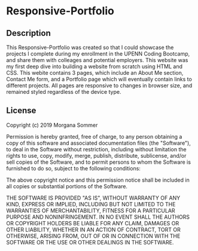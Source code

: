 # Responsive-Portfolio

## Description

This Responsive-Portfolio was created so that I could showcase the projects I complete during my enrollment in the UPENN Coding Bootcamp, and share them with colleages and potential employers. This website was my first deep dive into building a website from scratch using HTML and CSS. This webite contains 3 pages, which include an About Me section, Contact Me form, and a Portfolio page which will eventually contain links to different projects. All pages are responsive to changes in browser size, and remained styled regardless of the device type.


## License

Copyright (c) 2019 Morgana Sommer

Permission is hereby granted, free of charge, to any person obtaining a copy
of this software and associated documentation files (the "Software"), to deal
in the Software without restriction, including without limitation the rights
to use, copy, modify, merge, publish, distribute, sublicense, and/or sell
copies of the Software, and to permit persons to whom the Software is
furnished to do so, subject to the following conditions:

The above copyright notice and this permission notice shall be included in all
copies or substantial portions of the Software.

THE SOFTWARE IS PROVIDED "AS IS", WITHOUT WARRANTY OF ANY KIND, EXPRESS OR
IMPLIED, INCLUDING BUT NOT LIMITED TO THE WARRANTIES OF MERCHANTABILITY,
FITNESS FOR A PARTICULAR PURPOSE AND NONINFRINGEMENT. IN NO EVENT SHALL THE
AUTHORS OR COPYRIGHT HOLDERS BE LIABLE FOR ANY CLAIM, DAMAGES OR OTHER
LIABILITY, WHETHER IN AN ACTION OF CONTRACT, TORT OR OTHERWISE, ARISING FROM,
OUT OF OR IN CONNECTION WITH THE SOFTWARE OR THE USE OR OTHER DEALINGS IN THE
SOFTWARE.
